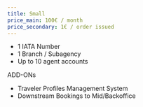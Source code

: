 ```yaml
---
title: Small
price_main: 100€ / month
price_secondary: 1€ / order issued
---
```

* 1 IATA Number
* 1 Branch / Subagency
* Up to 10 agent accounts

ADD-ONs

* Traveler Profiles Management System
* Downstream Bookings to Mid/Backoffice